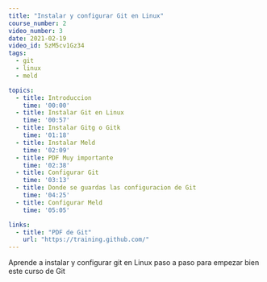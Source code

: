```yaml
---
title: "Instalar y configurar Git en Linux"
course_number: 2
video_number: 3
date: 2021-02-19
video_id: 5zM5cv1Gz34
tags:
  - git
  - linux
  - meld

topics:
  - title: Introduccion
    time: '00:00'
  - title: Instalar Git en Linux
    time: '00:57'
  - title: Instalar Gitg o Gitk
    time: '01:18'
  - title: Instalar Meld
    time: '02:09'
  - title: PDF Muy importante
    time: '02:38'
  - title: Configurar Git
    time: '03:13'
  - title: Donde se guardas las configuracion de Git
    time: '04:25'    
  - title: Configurar Meld
    time: '05:05'

links:
  - title: "PDF de Git"
    url: "https://training.github.com/"
---
```


Aprende a instalar y configurar git en Linux paso a paso para empezar bien este curso de Git
